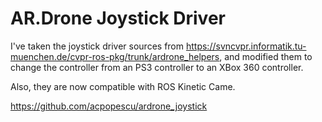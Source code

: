 # AR.Drone Joystick Driver

I've taken the joystick driver sources from https://svncvpr.informatik.tu-muenchen.de/cvpr-ros-pkg/trunk/ardrone_helpers, and modified them to change the controller from an PS3 controller to an XBox 360 controller.

Also, they are now compatible with ROS Kinetic Came.

https://github.com/acpopescu/ardrone_joystick
